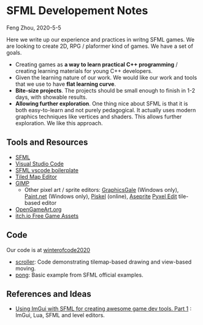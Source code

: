 # SFML Developement Notes

Feng Zhou, 2020-5-5

Here we write up our experience and practices in writng SFML games. We are looking
to create 2D, RPG / plaformer kind of games. We have a set of goals.

 * Creating games as **a way to learn practical C++ programming** / creating learning materials
   for young C++ developers.
 * Given the learning nature of our work. We would like our work and tools that we use to have
   **flat learning curve**.
 * **Bite-size projects**. The projects should be small enough to finish in 1-2 days, with showable results.
 * **Allowing further exploration**. One thing nice about SFML is that it is both easy-to-learn and 
   not purely pedagogical. It actually uses modern graphics techniques like vertices and shaders. This allows
   further exploration. We like this approach.

## Tools and Resources

 * [SFML](https://www.sfml-dev.org/)
 * [Visual Studio Code](https://code.visualstudio.com/)
 * [SFML vscode boilerplate](https://github.com/andrew-r-king/sfml-vscode-boilerplate)
 * [Tiled Map Editor](https://www.mapeditor.org/)
 * [GIMP](https://www.gimp.org/)
   * Other pixel art / sprite editors: [GraphicsGale](https://graphicsgale.com/us/) (Windows only), 
     [Paint.net](https://www.getpaint.net/) (Windows only),
     [Piskel](https://www.piskelapp.com/) (online),
     [Aseprite](https://www.aseprite.org/)
     [Pyxel Edit](https://pyxeledit.com/) tile-based editor
 * [OpenGameArt.org](https://opengameart.org/)
 * [itch.io Free Game Assets](https://itch.io/game-assets/free)

## Code

Our code is at [winterofcode2020](https://github.com/greenpig/winterofcode2020)

 * [scroller](https://github.com/greenpig/winterofcode2020/tree/master/scroller): Code demonstrating tilemap-based drawing 
   and view-based moving.
 * [pong](https://github.com/greenpig/winterofcode2020/tree/master/pong): Basic example from SFML official examples.

 ## References and Ideas

 * [Using ImGui with SFML for creating awesome game dev tools. Part 1](https://eliasdaler.github.io/using-imgui-with-sfml-pt1/) : 
   ImGui, Lua, SFML and level editors.
